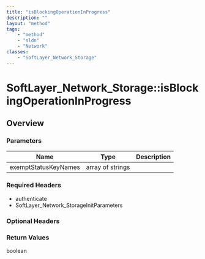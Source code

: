 ```yaml
---
title: "isBlockingOperationInProgress"
description: ""
layout: "method"
tags:
    - "method"
    - "sldn"
    - "Network"
classes:
    - "SoftLayer_Network_Storage"
---
```

# SoftLayer_Network_Storage::isBlockingOperationInProgress
## Overview 


### Parameters 
|Name | Type | Description |
| --- | --- | --- |
|exemptStatusKeyNames| array of strings| |


### Required Headers
* authenticate
* SoftLayer_Network_StorageInitParameters

### Optional Headers

### Return Values
boolean


